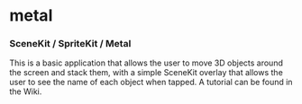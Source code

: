 # metal
### SceneKit / SpriteKit / Metal
This is a basic application that allows the user to move 3D objects around the screen and stack them, with a simple SceneKit overlay that allows the user to see the name of each object when tapped. A tutorial can be found in the Wiki.
